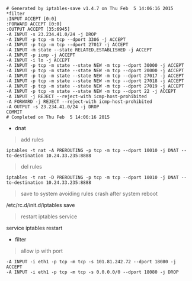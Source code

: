 ```
# Generated by iptables-save v1.4.7 on Thu Feb  5 14:06:16 2015
*filter
:INPUT ACCEPT [0:0]
:FORWARD ACCEPT [0:0]
:OUTPUT ACCEPT [35:6945]
-A INPUT -s 23.234.41.0/24 -j DROP
-A INPUT -p tcp -m tcp --dport 3306 -j ACCEPT
-A INPUT -p tcp -m tcp --dport 27017 -j ACCEPT
-A INPUT -m state --state RELATED,ESTABLISHED -j ACCEPT
-A INPUT -p icmp -j ACCEPT
-A INPUT -i lo -j ACCEPT
-A INPUT -p tcp -m state --state NEW -m tcp --dport 30000 -j ACCEPT
-A INPUT -p tcp -m state --state NEW -m tcp --dport 20000 -j ACCEPT
-A INPUT -p tcp -m state --state NEW -m tcp --dport 27017 -j ACCEPT
-A INPUT -p tcp -m state --state NEW -m tcp --dport 27018 -j ACCEPT
-A INPUT -p tcp -m state --state NEW -m tcp --dport 27019 -j ACCEPT
-A INPUT -p tcp -m state --state NEW -m tcp --dport 22 -j ACCEPT
-A INPUT -j REJECT --reject-with icmp-host-prohibited
-A FORWARD -j REJECT --reject-with icmp-host-prohibited
-A OUTPUT -s 23.234.41.0/24 -j DROP
COMMIT
# Completed on Thu Feb  5 14:06:16 2015

```

- dnat

> add rules

	iptables -t nat -A PREROUTING -p tcp -m tcp --dport 10010 -j DNAT --to-destination 10.24.33.235:8888

> del rules

	iptables -t nat -D PREROUTING -p tcp -m tcp --dport 10010 -j DNAT --to-destination 10.24.33.235:8888

> save to system avoiding rules crash after system reboot

  /etc/rc.d/init.d/iptables save

> restart iptables service

  service iptables restart

- filter

> allow ip with port

	-A INPUT -i eth1 -p tcp -m tcp -s 101.81.242.72 --dport 18080 -j ACCEPT
	-A INPUT -i eth1 -p tcp -m tcp -s 0.0.0.0/0 --dport 18080 -j DROP
